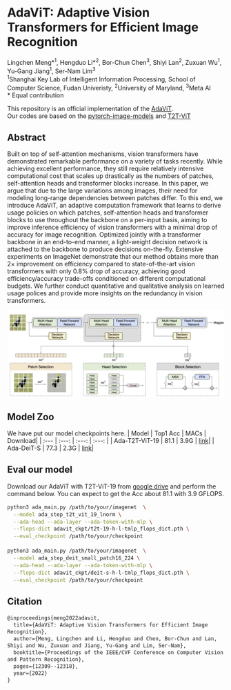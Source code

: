 # AdaViT: Adaptive Vision Transformers for Efficient Image Recognition

Lingchen Meng*<sup>1</sup>, Hengduo Li*<sup>2</sup>, Bor-Chun Chen<sup>3</sup>, Shiyi Lan<sup>2</sup>, Zuxuan Wu<sup>1</sup>, Yu-Gang Jiang<sup>1</sup>, Ser-Nam Lim<sup>3</sup><br>
<sup>1</sup>Shanghai Key Lab of Intelligent Information Processing, School of Computer Science, Fudan Univeristy, <sup>2</sup>University of Maryland, <sup>3</sup>Meta AI<br>
\* Equal contribution


This repository is an official implementation of the [AdaViT](https://arxiv.org/abs/2111.15668).  
Our codes are based on the [pytorch-image-models](https://github.com/rwightman/pytorch-image-models) and [T2T-ViT](https://github.com/yitu-opensource/T2T-ViT)

## Abstract
Built on top of self-attention mechanisms, vision transformers have demonstrated remarkable performance on a variety of tasks recently. While achieving excellent performance, they still require relatively intensive computational cost that scales up drastically as the numbers of patches, self-attention heads and transformer blocks increase. In this paper, we argue that due to the large variations among images, their
need for modeling long-range dependencies between patches differ. To this end, we introduce AdaViT, an adaptive computation framework that learns to derive usage policies on which patches, self-attention heads and transformer blocks to use throughout the backbone on a per-input basis, aiming to improve inference efficiency of vision transformers with a minimal drop of accuracy for image recognition. Optimized jointly with a transformer backbone in an end-to-end manner, a light-weight decision network is attached to the backbone to produce decisions on-the-fly. Extensive experiments on ImageNet demonstrate that our method obtains more than $2\times$ improvement on efficiency compared to state-of-the-art vision transformers with only $0.8\%$ drop of accuracy, achieving good efficiency/accuracy trade-offs conditioned on different computational budgets. We further conduct quantitative and qualitative analysis on learned usage polices and provide more insights on the redundancy in vision transformers.

<img src="assets/adavit_approach.png">

## Model Zoo
We have put our model checkpoints here.
| Model    | Top1 Acc | MACs |  Download|
| :---     |  :---:   | :---: |  :---:   | 
| Ada-T2T-ViT-19   |   81.1   | 3.9G  | [link](https://drive.google.com/file/d/1bSh9E2HDM66L5FAbrTqh6slSWaYPeKNR/view?usp=sharing)| 
| Ada-DeiT-S   |   77.3   | 2.3G  | [link](https://drive.google.com/file/d/1vkD6w9J8sf64IPhTBgyfvsTvUlZw6TNa/view?usp=sharing)| 


## Eval our model
Download our AdaViT with T2T-ViT-19 from [google drive](https://drive.google.com/file/d/1bSh9E2HDM66L5FAbrTqh6slSWaYPeKNR/view?usp=sharing) and perform the command below. You can expect to get the Acc about 81.1 with 3.9 GFLOPS.

```sh
python3 ada_main.py /path/to/your/imagenet  \
  --model ada_step_t2t_vit_19_lnorm \
  --ada-head --ada-layer --ada-token-with-mlp \
  --flops-dict adavit_ckpt/t2t-19-h-l-tmlp_flops_dict.pth \
  --eval_checkpoint /path/to/your/checkpoint

python3 ada_main.py /path/to/your/imagenet  \
  --model ada_step_deit_small_patch16_224 \
  --ada-head --ada-layer --ada-token-with-mlp \
  --flops-dict adavit_ckpt/deit-s-h-l-tmlp_flops_dict.pth \
  --eval_checkpoint /path/to/your/checkpoint
```

## Citation
```
@inproceedings{meng2022adavit,
  title={AdaViT: Adaptive Vision Transformers for Efficient Image Recognition},
  author={Meng, Lingchen and Li, Hengduo and Chen, Bor-Chun and Lan, Shiyi and Wu, Zuxuan and Jiang, Yu-Gang and Lim, Ser-Nam},
  booktitle={Proceedings of the IEEE/CVF Conference on Computer Vision and Pattern Recognition},
  pages={12309--12318},
  year={2022}
}
```
